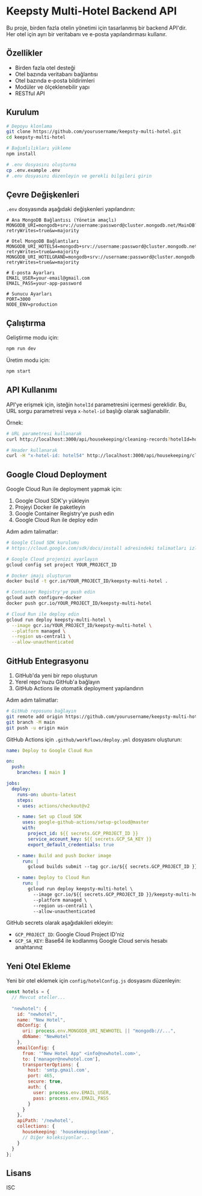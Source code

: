 # Keepsty Multi-Hotel Backend API

Bu proje, birden fazla otelin yönetimi için tasarlanmış bir backend API'dir. Her otel için ayrı bir veritabanı ve e-posta yapılandırması kullanır.

## Özellikler

- Birden fazla otel desteği
- Otel bazında veritabanı bağlantısı
- Otel bazında e-posta bildirimleri
- Modüler ve ölçeklenebilir yapı
- RESTful API

## Kurulum

```bash
# Depoyu klonlama
git clone https://github.com/yourusername/keepsty-multi-hotel.git
cd keepsty-multi-hotel

# Bağımlılıkları yükleme
npm install

# .env dosyasını oluşturma
cp .env.example .env
# .env dosyasını düzenleyin ve gerekli bilgileri girin
```

## Çevre Değişkenleri

`.env` dosyasında aşağıdaki değişkenleri yapılandırın:

```
# Ana MongoDB Bağlantısı (Yönetim amaçlı)
MONGODB_URI=mongodb+srv://username:password@cluster.mongodb.net/MainDB?retryWrites=true&w=majority

# Otel MongoDB Bağlantıları
MONGODB_URI_HOTEL54=mongodb+srv://username:password@cluster.mongodb.net/Hotel54?retryWrites=true&w=majority
MONGODB_URI_HOTELGRAND=mongodb+srv://username:password@cluster.mongodb.net/HotelGrand?retryWrites=true&w=majority

# E-posta Ayarları
EMAIL_USER=your-email@gmail.com
EMAIL_PASS=your-app-password

# Sunucu Ayarları
PORT=3000
NODE_ENV=production
```

## Çalıştırma

Geliştirme modu için:

```bash
npm run dev
```

Üretim modu için:

```bash
npm start
```

## API Kullanımı

API'ye erişmek için, isteğin `hotelId` parametresini içermesi gereklidir. Bu, URL sorgu parametresi veya `x-hotel-id` başlığı olarak sağlanabilir.

Örnek:

```bash
# URL parametresi kullanarak
curl http://localhost:3000/api/housekeeping/cleaning-records?hotelId=hotel54

# Header kullanarak
curl -H "x-hotel-id: hotel54" http://localhost:3000/api/housekeeping/cleaning-records
```

## Google Cloud Deployment

Google Cloud Run ile deployment yapmak için:

1. Google Cloud SDK'yı yükleyin
2. Projeyi Docker ile paketleyin
3. Google Container Registry'ye push edin
4. Google Cloud Run ile deploy edin

Adım adım talimatlar:

```bash
# Google Cloud SDK kurulumu
# https://cloud.google.com/sdk/docs/install adresindeki talimatları izleyin

# Google Cloud projenizi ayarlayın
gcloud config set project YOUR_PROJECT_ID

# Docker imajı oluşturun
docker build -t gcr.io/YOUR_PROJECT_ID/keepsty-multi-hotel .

# Container Registry'ye push edin
gcloud auth configure-docker
docker push gcr.io/YOUR_PROJECT_ID/keepsty-multi-hotel

# Cloud Run ile deploy edin
gcloud run deploy keepsty-multi-hotel \
  --image gcr.io/YOUR_PROJECT_ID/keepsty-multi-hotel \
  --platform managed \
  --region us-central1 \
  --allow-unauthenticated
```

## GitHub Entegrasyonu

1. GitHub'da yeni bir repo oluşturun
2. Yerel repo'nuzu GitHub'a bağlayın
3. GitHub Actions ile otomatik deployment yapılandırın

Adım adım talimatlar:

```bash
# GitHub reposunu bağlayın
git remote add origin https://github.com/yourusername/keepsty-multi-hotel.git
git branch -M main
git push -u origin main
```

GitHub Actions için `.github/workflows/deploy.yml` dosyasını oluşturun:

```yaml
name: Deploy to Google Cloud Run

on:
  push:
    branches: [ main ]

jobs:
  deploy:
    runs-on: ubuntu-latest
    steps:
    - uses: actions/checkout@v2

    - name: Set up Cloud SDK
      uses: google-github-actions/setup-gcloud@master
      with:
        project_id: ${{ secrets.GCP_PROJECT_ID }}
        service_account_key: ${{ secrets.GCP_SA_KEY }}
        export_default_credentials: true

    - name: Build and push Docker image
      run: |
        gcloud builds submit --tag gcr.io/${{ secrets.GCP_PROJECT_ID }}/keepsty-multi-hotel

    - name: Deploy to Cloud Run
      run: |
        gcloud run deploy keepsty-multi-hotel \
          --image gcr.io/${{ secrets.GCP_PROJECT_ID }}/keepsty-multi-hotel \
          --platform managed \
          --region us-central1 \
          --allow-unauthenticated
```

GitHub secrets olarak aşağıdakileri ekleyin:
- `GCP_PROJECT_ID`: Google Cloud Project ID'niz
- `GCP_SA_KEY`: Base64 ile kodlanmış Google Cloud servis hesabı anahtarınız

## Yeni Otel Ekleme

Yeni bir otel eklemek için `config/hotelConfig.js` dosyasını düzenleyin:

```javascript
const hotels = {
  // Mevcut oteller...
  
  "newhotel": {
    id: "newhotel",
    name: "New Hotel",
    dbConfig: {
      uri: process.env.MONGODB_URI_NEWHOTEL || "mongodb://...",
      dbName: "NewHotel"
    },
    emailConfig: {
      from: '"New Hotel App" <info@newhotel.com>',
      to: ['manager@newhotel.com'],
      transporterOptions: {
        host: 'smtp.gmail.com',
        port: 465,
        secure: true,
        auth: {
          user: process.env.EMAIL_USER,
          pass: process.env.EMAIL_PASS
        }
      }
    },
    apiPath: '/newhotel',
    collections: {
      housekeeping: 'housekeepingclean',
      // Diğer koleksiyonlar...
    }
  }
};
```

## Lisans

ISC 